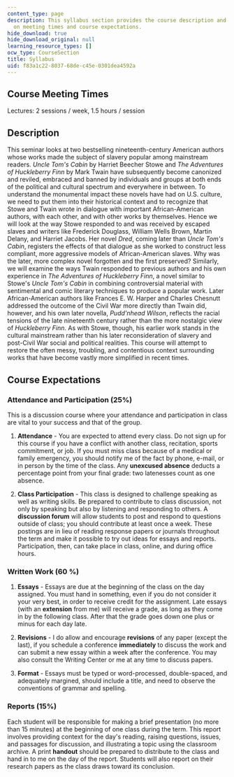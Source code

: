 ```yaml
---
content_type: page
description: This syllabus section provides the course description and information
  on meeting times and course expectations.
hide_download: true
hide_download_original: null
learning_resource_types: []
ocw_type: CourseSection
title: Syllabus
uid: f83a1c22-8037-68de-c45e-0301dea4592a
---
```


Course Meeting Times
--------------------

Lectures: 2 sessions / week, 1.5 hours / session

Description
-----------

This seminar looks at two bestselling nineteenth-century American authors whose works made the subject of slavery popular among mainstream readers. _Uncle Tom's Cabin_ by Harriet Beecher Stowe and _The Adventures of Huckleberry Finn_ by Mark Twain have subsequently become canonized and reviled, embraced and banned by individuals and groups at both ends of the political and cultural spectrum and everywhere in between. To understand the monumental impact these novels have had on U.S. culture, we need to put them into their historical context and to recognize that Stowe and Twain wrote in dialogue with important African-American authors, with each other, and with other works by themselves. Hence we will look at the way Stowe responded to and was received by escaped slaves and writers like Frederick Douglass, William Wells Brown, Martin Delany, and Harriet Jacobs. Her novel _Dred_, coming later than _Uncle_ _Tom's Cabin_, registers the effects of that dialogue as she worked to construct less compliant, more aggressive models of African-American slaves. Why was the later, more complex novel forgotten and the first preserved? Similarly, we will examine the ways Twain responded to previous authors and his own experience in _The Adventures of Huckleberry Finn_, a novel similar to Stowe's _Uncle Tom's Cabin_ in combining controversial material with sentimental and comic literary techniques to produce a popular work. Later African-American authors like Frances E. W. Harper and Charles Chesnutt addressed the outcome of the Civil War more directly than Twain did, however, and his own later novella, _Pudd'nhead Wilson_, reflects the racial tensions of the late nineteenth century rather than the more nostalgic view of _Huckleberry Finn_. As with Stowe, though, his earlier work stands in the cultural mainstream rather than his later reconsideration of slavery and post-Civil War social and political realities. This course will attempt to restore the often messy, troubling, and contentious context surrounding works that have become vastly more simplified in recent times.

Course Expectations
-------------------

### Attendance and Participation (25%)

This is a discussion course where your attendance and participation in class are vital to your success and that of the group.

1.  **Attendance** - You are expected to attend every class. Do not sign up for this course if you have a conflict with another class, recitation, sports commitment, or job. If you must miss class because of a medical or family emergency, you should notify me of the fact by phone, e-mail, or in person by the time of the class. Any **unexcused absence** deducts a percentage point from your final grade: two latenesses count as one absence.  
    
2.  **Class Participation** - This class is designed to challenge speaking as well as writing skills. Be prepared to contribute to class discussion, not only by speaking but also by listening and responding to others. A **discussion forum** will allow students to post and respond to questions outside of class; you should contribute at least once a week. These postings are in lieu of reading response papers or journals throughout the term and make it possible to try out ideas for essays and reports. Participation, then, can take place in class, online, and during office hours.

### Written Work (60 %)

1.  **Essays** - Essays are due at the beginning of the class on the day assigned. You must hand in something, even if you do not consider it your very best, in order to receive credit for the assignment. Late essays (with an **extension** from me) will receive a grade, as long as they come in by the following class. After that the grade goes down one plus or minus for each day late.  
    
2.  **Revisions** - I do allow and encourage **revisions** of any paper (except the last), if you schedule a conference **immediately** to discuss the work and can submit a new essay within a week after the conference. You may also consult the Writing Center or me at any time to discuss papers.  
    
3.  **Format** - Essays must be typed or word-processed, double-spaced, and adequately margined, should include a title, and need to observe the conventions of grammar and spelling.

### Reports (15%)

Each student will be responsible for making a brief presentation (no more than 15 minutes) at the beginning of one class during the term. This report involves providing context for the day's reading, raising questions, issues, and passages for discussion, and illustrating a topic using the classroom archive. A print **handout** should be prepared to distribute to the class and hand in to me on the day of the report. Students will also report on their research papers as the class draws toward its conclusion.